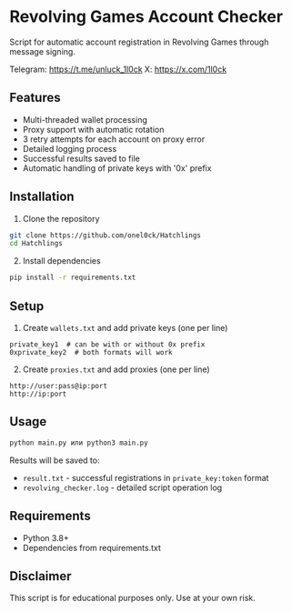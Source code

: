 # Revolving Games Account Checker

Script for automatic account registration in Revolving Games through message signing.

Telegram: https://t.me/unluck_1l0ck
X: https://x.com/1l0ck

## Features
- Multi-threaded wallet processing
- Proxy support with automatic rotation
- 3 retry attempts for each account on proxy error
- Detailed logging process
- Successful results saved to file
- Automatic handling of private keys with '0x' prefix

## Installation
1. Clone the repository
```bash
git clone https://github.com/onel0ck/Hatchlings
cd Hatchlings
```

2. Install dependencies
```bash
pip install -r requirements.txt
```

## Setup
1. Create `wallets.txt` and add private keys (one per line)
```
private_key1  # can be with or without 0x prefix
0xprivate_key2  # both formats will work
```

2. Create `proxies.txt` and add proxies (one per line)
```
http://user:pass@ip:port
http://ip:port
```

## Usage
```bash
python main.py или python3 main.py
```

Results will be saved to:
- `result.txt` - successful registrations in `private_key:token` format
- `revolving_checker.log` - detailed script operation log

## Requirements
- Python 3.8+
- Dependencies from requirements.txt

## Disclaimer
This script is for educational purposes only. Use at your own risk.
